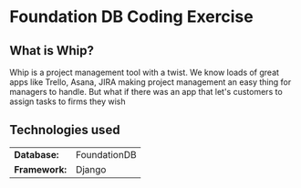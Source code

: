 <h1>Foundation DB Coding Exercise</h1>

<h2>What is Whip?</h2>
<p>Whip is a project management tool with a twist. We know loads of great apps like Trello, Asana, JIRA making 
project management an easy thing for managers to handle. But what if there was an app that let's customers
to assign tasks to firms they wish</p>

<h2>Technologies used</h2>
<table>
  <tr>
    <td><b>Database:</b></td>
    <td>FoundationDB</td>
  </tr>
  <tr>
    <td><b>Framework:</b></td>
    <td>Django</td>
  </tr>
</table>
